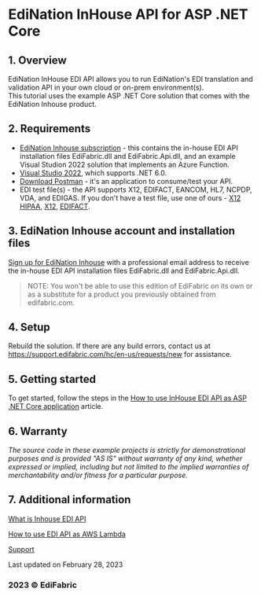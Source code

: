 # EdiNation InHouse API for ASP .NET Core

## 1. Overview
EdiNation InHouse EDI API allows you to run EdiNation's EDI translation and validation API in your own cloud or on-prem environment(s).  
This tutorial uses the example ASP .NET Core solution that comes with the EdiNation Inhouse product.  

## 2. Requirements
- [EdiNation Inhouse subscription](https://buy.stripe.com/bIY9BK615epH2rufZ4) - this contains the in-house EDI API installation files EdiFabric.dll and EdiFabric.Api.dll, and an example Visual Studion 2022 solution that implements an Azure Function.
- [Visual Studio 2022](https://visualstudio.microsoft.com/vs/), which supports .NET 6.0. 
- [Download Postman](https://www.postman.com/downloads/) - it's an application to consume/test your API.
- EDI test file(s) - the API supports X12, EDIFACT, EANCOM, HL7, NCPDP, VDA, and EDIGAS. If you don't have a test file, use one of ours - [X12 HIPAA](https://support.edifabric.com/hc/en-us/sections/360001487352-X12-HIPAA-Files-Templates), [X12](https://support.edifabric.com/hc/en-us/sections/360005274077-X12-Files-Templates), [EDIFACT](https://support.edifabric.com/hc/en-us/sections/360005274137-EDIFACT-Files-Templates).

## 3. EdiNation Inhouse account and installation files
[Sign up for EdiNation Inhouse](https://buy.stripe.com/bIY9BK615epH2rufZ4) with a professional email address to receive the in-house EDI API installation files EdiFabric.dll and EdiFabric.Api.dll.

> NOTE: You won't be able to use this edition of EdiFabric on its own or as a substitute for a product you previously obtained from edifabric.com.

## 4. Setup
Rebuild the solution. If there are any build errors, contact us at https://support.edifabric.com/hc/en-us/requests/new for assistance.

## 5. Getting started
To get started, follow the steps in the [How to use InHouse EDI API as ASP .NET Core application](https://support.edifabric.com/hc/en-us/articles/7726202434449-How-to-use-Inhouse-EDI-API-as-Azure-Function) article.  

## 6. Warranty
*The source code in these example projects is strictly for demonstrational purposes and is provided "AS IS" without warranty of any kind, whether expressed or implied, including but not limited to the implied warranties of merchantability and/or fitness for a particular purpose.*

## 7. Additional information

[What is Inhouse EDI API](https://support.edifabric.com/hc/en-us/articles/7745692421521-What-is-Inhouse-EDI-API-)

[How to use EDI API as AWS Lambda](https://support.edifabric.com/hc/en-us/articles/7726206553361-How-to-use-EDI-API-as-AWS-Lambda)

[Support](https://support.edifabric.com/hc/en-us/requests/new)

Last updated on February 28, 2023
### 2023 © EdiFabric

